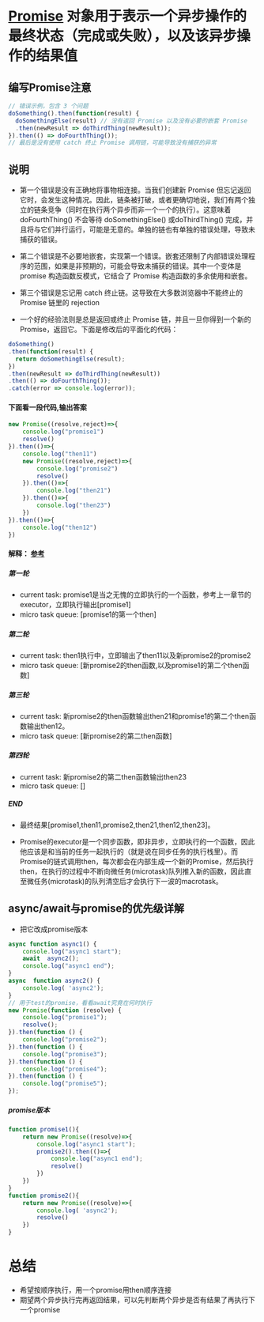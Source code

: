# [Promise](https://developer.mozilla.org/zh-CN/docs/Web/JavaScript/Guide/Using_promises) 对象用于表示一个异步操作的最终状态（完成或失败），以及该异步操作的结果值

## 编写Promise注意

```js
// 错误示例，包含 3 个问题
doSomething().then(function(result) {
  doSomethingElse(result) // 没有返回 Promise 以及没有必要的嵌套 Promise
  .then(newResult => doThirdThing(newResult));
}).then(() => doFourthThing());
// 最后是没有使用 catch 终止 Promise 调用链，可能导致没有捕获的异常
```

## 说明
- 第一个错误是没有正确地将事物相连接。当我们创建新 Promise 但忘记返回它时，会发生这种情况。因此，链条被打破，或者更确切地说，我们有两个独立的链条竞争（同时在执行两个异步而非一个一个的执行）。这意味着 doFourthThing() 不会等待 doSomethingElse() 或doThirdThing() 完成，并且将与它们并行运行，可能是无意的。单独的链也有单独的错误处理，导致未捕获的错误。

- 第二个错误是不必要地嵌套，实现第一个错误。嵌套还限制了内部错误处理程序的范围，如果是非预期的，可能会导致未捕获的错误。其中一个变体是 promise 构造函数反模式，它结合了 Promise 构造函数的多余使用和嵌套。

- 第三个错误是忘记用 catch 终止链。这导致在大多数浏览器中不能终止的 Promise 链里的 rejection

- 一个好的经验法则是总是返回或终止 Promise 链，并且一旦你得到一个新的 Promise，返回它。下面是修改后的平面化的代码：

```js
doSomething()
.then(function(result) {
  return doSomethingElse(result);
})
.then(newResult => doThirdThing(newResult))
.then(() => doFourthThing());
.catch(error => console.log(error));
```


#### 下面看一段代码,输出答案

```js
new Promise((resolve,reject)=>{
    console.log("promise1")
    resolve()
}).then(()=>{
    console.log("then11")
    new Promise((resolve,reject)=>{
        console.log("promise2")
        resolve()
    }).then(()=>{
        console.log("then21")
    }).then(()=>{
        console.log("then23")
    })
}).then(()=>{
    console.log("then12")
})
```
#### 解释： [参考](https://juejin.im/post/5c9a43175188252d876e5903#heading-2)
##### 第一轮

- current task: promise1是当之无愧的立即执行的一个函数，参考上一章节的executor，立即执行输出[promise1]
- micro task queue: [promise1的第一个then]

##### 第二轮

- current task: then1执行中，立即输出了then11以及新promise2的promise2
- micro task queue: [新promise2的then函数,以及promise1的第二个then函数]

##### 第三轮

- current task: 新promise2的then函数输出then21和promise1的第二个then函数输出then12。
- micro task queue: [新promise2的第二then函数]

##### 第四轮

- current task: 新promise2的第二then函数输出then23
- micro task queue: []

##### END
- 最终结果[promise1,then11,promise2,then21,then12,then23]。

- Promise的executor是一个同步函数，即非异步，立即执行的一个函数，因此他应该是和当前的任务一起执行的（就是说在同步任务的执行栈里）。而Promise的链式调用then，每次都会在内部生成一个新的Promise，然后执行then，在执行的过程中不断向微任务(microtask)队列推入新的函数，因此直至微任务(microtask)的队列清空后才会执行下一波的macrotask。

## async/await与promise的优先级详解
- 把它改成promise版本
```js
async function async1() {
    console.log("async1 start");
    await  async2();
    console.log("async1 end");
}
async  function async2() {
    console.log( 'async2');
}
// 用于test的promise，看看await究竟在何时执行
new Promise(function (resolve) {
    console.log("promise1");
    resolve();
}).then(function () {
    console.log("promise2");
}).then(function () {
    console.log("promise3");
}).then(function () {
    console.log("promise4");
}).then(function () {
    console.log("promise5");
});
```
##### promise版本
```js
function promise1(){
    return new Promise((resolve)=>{
        console.log("async1 start");
        promise2().then(()=>{
            console.log("async1 end");
            resolve()
        })
    })
}
function promise2(){
    return new Promise((resolve)=>{
        console.log( 'async2'); 
        resolve() 
    })
}

```

# 总结
- 希望按顺序执行，用一个promise用then顺序连接
- 期望两个异步执行完再返回结果，可以先判断两个异步是否有结果了再执行下一个promise